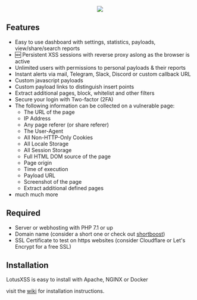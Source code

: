 <p align="center">
  <img src="https://i.ibb.co/zQzDQgP/lotus-v1-1.png"><br>
</p>

## Features
* Easy to use dashboard with settings, statistics, payloads, view/share/search reports
* :new: Persistent XSS sessions with reverse proxy aslong as the browser is active
* Unlimited users with permissions to personal payloads & their reports
* Instant alerts via mail, Telegram, Slack, Discord or custom callback URL
* Custom javascript payloads
* Custom payload links to distinguish insert points
* Extract additional pages, block, whitelist and other filters
* Secure your login with Two-factor (2FA)
* The following information can be collected on a vulnerable page:
    * The URL of the page
    * IP Address
    * Any page referer (or share referer)
    * The User-Agent
    * All Non-HTTP-Only Cookies
    * All Locale Storage
    * All Session Storage
    * Full HTML DOM source of the page
    * Page origin
    * Time of execution
    * Payload URL
    * Screenshot of the page
    * Extract additional defined pages
* much much more

## Required
* Server or webhosting with PHP 7.1 or up
* Domain name (consider a short one or check out [shortboost](https://github.com/ssl/shortboost))
* SSL Certificate to test on https websites (consider Cloudflare or Let's Encrypt for a free SSL)

## Installation
LotusXSS is easy to install with Apache, NGINX or Docker

visit the [wiki](https://github.com/ssl/ezXSS/wiki) for installation instructions.
